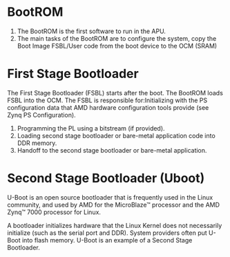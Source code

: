 # BootROM 
1) The BootROM is the first software to run in the APU.
2) The main tasks of the BootROM are to configure the system, copy the Boot Image FSBL/User code from the boot device to the OCM (SRAM)
# First Stage Bootloader
The First Stage Bootloader (FSBL) starts after the boot. The BootROM loads FSBL into the OCM.
The FSBL is responsible for:Initializing with the PS configuration data that AMD hardware configuration tools provide (see Zynq PS Configuration).
1) Programming the PL using a bitstream (if provided).
2) Loading second stage bootloader or bare-metal application code into DDR memory.
3) Handoff to the second stage bootloader or bare-metal application.
# Second Stage Bootloader (Uboot)
U-Boot is an open source bootloader that is frequently used in the Linux community, and used by AMD for the MicroBlaze™ processor and the AMD Zynq™ 7000 processor for Linux.

A bootloader initializes hardware that the Linux Kernel does not necessarily initialize (such as the serial port and DDR). System providers often put U-Boot into flash memory. U-Boot is an example of a Second Stage Bootloader.
